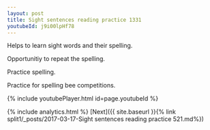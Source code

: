 ```yaml
---
layout: post
title: Sight sentences reading practice 1331
youtubeId: j9i00lpHf78
---
```

 
 
Helps to learn sight words and their spelling.

Opportunitiy to repeat the spelling. 

Practice spelling. 
 
Practice for spelling bee competitions. 
 
{% include youtubePlayer.html id=page.youtubeId %}
 
 
{% include analytics.html %} 
[Next]({{ site.baseurl }}{% link  split1/_posts/2017-03-17-Sight sentences reading practice 521.md%})
 

